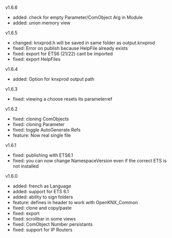 v1.6.6
 - added: check for empty Parameter/ComObject Arg in Module
 - added: union memory view

v1.6.5
 - changed: knxprod.h will be saved in same folder as output.knxprod
 - fixed: Error on publish because HelpFile already exists
 - fixed: export for ETS6 (21/22) cant be imported
 - fixed: export HelpFiles

v1.6.4
 - added: Option for knxprod output path

v1.6.3
 - fixed: viewing a choose resets its parameterref

v1.6.2
 - fixed: cloning ComObjects
 - fixed: cloning Parameter
 - fixed: toggle AutoGenerate Refs
 - feature: Now real single file

v1.6.1
 - fixed: publishing with ETS6.1
 - fixed: you can now change NamespaceVersion even if the correct ETS is not installed

v1.6.0
 - added: french as Language
 - added: support for ETS 6.1
 - added: ability to sign folders
 - feature: defines in header to work with OpenKNX_Common
 - fixed: clone and copy/paste
 - fixed: export
 - fixed: scrollbar in some views
 - fixed: ComObject Number persistants
 - fixed: support for IP Routers
